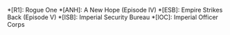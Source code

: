 *[R1]: Rogue One
*[ANH]: A New Hope (Episode IV)
*[ESB]: Empire Strikes Back (Episode V)
*[ISB]: Imperial Security Bureau
*[IOC]: Imperial Officer Corps
